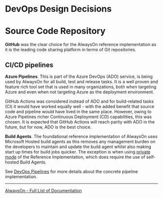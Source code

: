 # DevOps Design Decisions

# Source Code Repository

**GitHub** was the clear choice for the AlwaysOn reference implementation as it is the leading code sharing platform in terms of Git repositories.

## CI/CD pipelines

**Azure Pipelines**. This is part of the Azure DevOps (ADO) service, is being used by AlwaysOn for all build, test and release tasks. It is a well proven and feature rich tool set that is used in many organizations, both when targeting Azure and even when not targeting Azure as the deployment environment.

GitHub Actions was considered instead of ADO and for build-related tasks (CI) it would have worked equally well - with the added benefit that source code and pipeline would have lived in the same place. However, owing to Azure Pipelines richer Continuous Deployment (CD) capabilities, this was chosen. It is expected that GitHub Actions will reach parity with ADO in the future, but for now, ADO is the best choice.

**Build Agents**. The foundational reference implementation of AlwaysOn uses Microsoft Hosted build agents as this removes any management burden on the developers to maintain and update the build agent whilst also making start up times for build jobs quicker. The exception is when using [private mode](https://github.com/Azure/AlwaysOn-foundational-private) of the Reference Implementation, which does require the use of self-hosted Build Agents.

See [DevOps Pipelines](/.ado/pipelines/README.md) for more details about the concrete pipeline implementation.

---
[AlwaysOn - Full List of Documentation](/docs/README.md)
